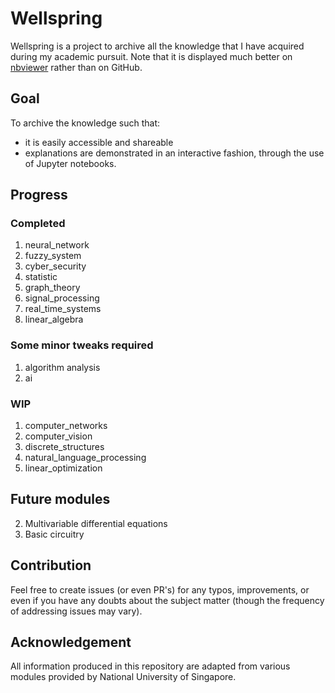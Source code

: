 # Wellspring

Wellspring is a project to archive all the knowledge that I have acquired during my academic pursuit.
Note that it is displayed much better on [nbviewer](https://nbviewer.jupyter.org/github/0WN463/wellspring/tree/main/) rather than on GitHub.

## Goal
To archive the knowledge such that:
* it is easily accessible and shareable
* explanations are demonstrated in an interactive fashion, through the use of Jupyter notebooks.

## Progress
### Completed
1. neural_network
2. fuzzy_system
3. cyber_security
4. statistic
5. graph_theory
6. signal_processing
7. real_time_systems
8. linear_algebra

### Some minor tweaks required
1. algorithm analysis
2. ai

### WIP
1. computer_networks
2. computer_vision
3. discrete_structures
4. natural_language_processing
5. linear_optimization

## Future modules
2. Multivariable differential equations
3. Basic circuitry

## Contribution

Feel free to create issues (or even PR's) for any typos, improvements, or even if you have any doubts about the subject matter (though the frequency of addressing issues may vary).

## Acknowledgement

All information produced in this repository are adapted from various modules provided by National University of Singapore.

